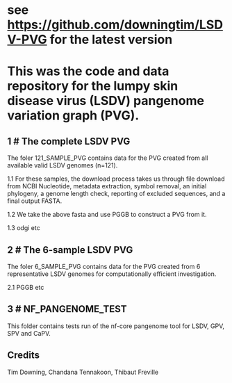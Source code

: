 # see https://github.com/downingtim/LSDV-PVG for the latest version

# This was the code and data repository for the lumpy skin disease virus (LSDV) pangenome variation graph (PVG).

## 1 # The complete LSDV PVG 

The foler 121_SAMPLE_PVG contains data for the PVG created from all available valid LSDV genomes (n=121). 

1.1 For these samples, the download process takes us through file download from NCBI Nucleotide, metadata extraction, symbol removal, an initial phylogeny, a genome length check, reporting of excluded sequences, and a final output FASTA.

1.2 We take the above fasta and use PGGB to construct a PVG from it.

1.3 odgi etc

## 2 # The 6-sample LSDV PVG

The foler 6_SAMPLE_PVG contains data for the PVG created from 6 representative LSDV genomes for computationally efficient investigation.

2.1 PGGB etc



## 3 # NF_PANGENOME_TEST

This folder contains tests run of the nf-core pangenome tool for LSDV, GPV, SPV and CaPV.


## Credits

Tim Downing, Chandana Tennakoon, Thibaut Freville
